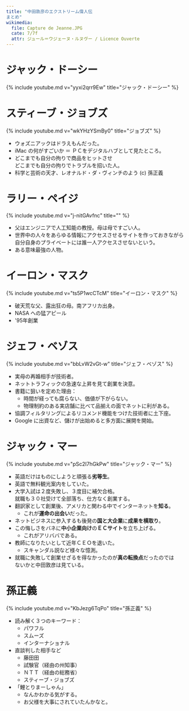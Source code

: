 ```yaml
---
title: "中田敦彦のエクストリーム偉人伝
まとめ"
wikimedia:
  file: Capture de Jeanne.JPG
  cate: 7/7f
  attr: ジュール＝ウジェーヌ・ルヌヴー / Licence Ouverte
---
```


# ジャック・ドーシー

{% include youtube.md v="yyxi2qrr9Ew" title="ジャック・ドーシー" %}


# スティーブ・ジョブズ

{% include youtube.md v="wkYHzYSmBy0" title="ジョブズ" %}

* ウォズニアックはドラえもんだった。
* iMac の何がすごいか ＝ ＰＣをデジタルハブとして見たところ。
* どこまでも自分の拘りで商品をヒットさせ  
  どこまでも自分の拘りでトラブルを招いた人。
* 科学と芸術の天才、レオナルド・ダ・ヴィンチのよう (c) 孫正義


# ラリー・ペイジ

{% include youtube.md v="j-nitGAvfnc" title="" %}

* 父はエンジニアで人工知能の教授。母は母ですごい人。
* 世界中の人々をあらゆる情報にアクセスさせるサイトを作っておきながら  
  自分自身のプライベートには誰一人アクセスさせないという。
* ある意味最強の人物。


# イーロン・マスク

{% include youtube.md v="ts5P1wcCTcM" title="イーロン・マスク" %}

* 破天荒な父、露出狂の母。南アフリカ出身。
* NASA への猛アピール
* '95年創業


# ジェフ・ベゾス

{% include youtube.md v="bbLvW2vGt-w" title="ジェフ・ベゾス" %}

* 実母の再婚相手が技術者。
* ネットトラフィックの急速な上昇を見て創業を決意。
* 書籍に狙いを定めた理由：
  * 時間が経っても腐らない、価値が下がらない。
  * 物理制約のある実店舗に比べて品揃えの面でネットに利がある。
* 協調フィルタリングによるリコメンド機能をつけた技術者に土下座。
* Google に出資など、儲けが出始めると多方面に展開を開始。


# ジャック・マー

{% include youtube.md v="pSc2I7hGkPw" title="ジャック・マー" %}

* 英語だけはものにしようと頑張る**劣等生**。
* 英語で無料観光案内をしていた。
* 大学入試は２度失敗し、３度目に補欠合格。  
  就職も３０社受けて全部落ち、仕方なく創業する。
* 翻訳家として創業後、アメリカと関わる中でインターネットを**知る**。
  * これが**運命の出会い**だった。
* ネットビジネスに参入するも後発の**国と大企業**に**成果を横取り**。
* この悔しさをバネに**中小企業向け**の**ＥＣサイト**を立ち上げる。
  * これがアリババである。
* 教師になりたいとして近年ＣＥＯを退いた。
  * スキャンダル説など様々な憶測。
* 就職に失敗して創業せざるを得なかったのが**真の転換点**だったのでは  
  ないかと中田敦彦は見ている。


# 孫正義

{% include youtube.md v="KbJezg6TqPo" title="孫正義" %}

* 読み解く３つのキーワード：
  * パワフル
  * スムーズ
  * インターナショナル
* 直談判した相手など
  * 藤田田
  * 試験官（経由の州知事）
  * ＮＴＴ（経由の総務省）
  * スティーブ・ジョブズ
* 「鯉とりまーしゃん」
  * なんかわかる気がする。
  * お父様を大事にされていたんかなと。
